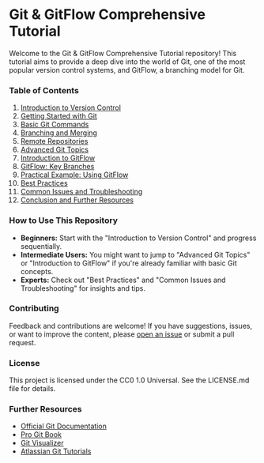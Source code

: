 # Git & GitFlow Comprehensive Tutorial

Welcome to the Git & GitFlow Comprehensive Tutorial repository! This tutorial aims to provide a deep dive into the world of Git, one of the most popular version control systems, and GitFlow, a branching model for Git.

### Table of Contents

1. [Introduction to Version Control](./#license)
2. [Getting Started with Git](2.-getting-started-with-git.md)
3. [Basic Git Commands](3.-basic-git-commands.md)
4. [Branching and Merging](3.-basic-git-commands.md)
5. [Remote Repositories](5.-remote-repositories.md)
6. [Advanced Git Topics](6.-advanced-git-topics.md)
7. [Introduction to GitFlow](7.-introduction-to-gitflow.md)
8. [GitFlow: Key Branches](8.-gitflow-key-branches.md)
9. [Practical Example: Using GitFlow](9.-practical-example-using-gitflow.md)
10. [Best Practices](10.-best-practices.md)
11. [Common Issues and Troubleshooting](11.-common-issues-and-troubleshooting.md)
12. [Conclusion and Further Resources](12.conclusion-and-further-resources.md)

### How to Use This Repository

* **Beginners:** Start with the "Introduction to Version Control" and progress sequentially.
* **Intermediate Users:** You might want to jump to "Advanced Git Topics" or "Introduction to GitFlow" if you're already familiar with basic Git concepts.
* **Experts:** Check out "Best Practices" and "Common Issues and Troubleshooting" for insights and tips.

### Contributing

Feedback and contributions are welcome! If you have suggestions, issues, or want to improve the content, please [open an issue](https://github.com/techbend/git-tutorial/issues) or submit a pull request.

### License

This project is licensed under the CC0 1.0 Universal. See the LICENSE.md file for details.

### Further Resources

* [Official Git Documentation](https://git-scm.com/doc)
* [Pro Git Book](https://git-scm.com/book/en/v2)
* [Git Visualizer](https://git-school.github.io/visualizing-git/)
* [Atlassian Git Tutorials](https://www.atlassian.com/git/tutorials)
